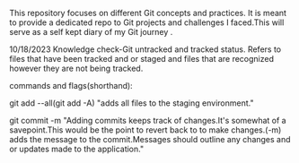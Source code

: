 This repository focuses on different Git concepts and practices. It is meant to provide a dedicated repo to Git projects and challenges I faced.This will serve as a self kept diary of my Git journey .

10/18/2023
Knowledge check-Git untracked and tracked status.
Refers to files that have been tracked and or staged and files that are recognized however they are not being tracked.

commands and flags(shorthand):

git add --all(git add -A) "adds all files to the staging environment."

git commit -m "Adding commits keeps track of changes.It's somewhat of a savepoint.This would be the point to revert back to to make changes.(-m) adds the message to the commit.Messages should outline any changes and or updates made to the application."

